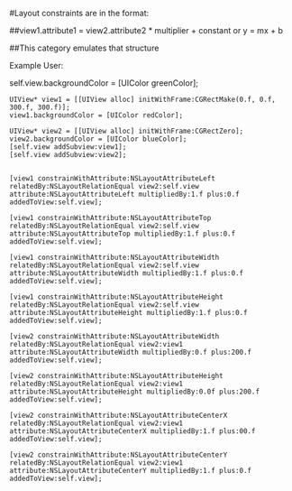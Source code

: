 #Layout constraints are in the format:

##view1.attribute1 = view2.attribute2 * multiplier + constant
or 
y = mx + b

##This category emulates that structure

Example User:

self.view.backgroundColor = [UIColor greenColor];

	UIView* view1 = [[UIView alloc] initWithFrame:CGRectMake(0.f, 0.f, 300.f, 300.f)];
	view1.backgroundColor = [UIColor redColor];

	UIView* view2 = [[UIView alloc] initWithFrame:CGRectZero];
	view2.backgroundColor = [UIColor blueColor];
	[self.view addSubview:view1];
	[self.view addSubview:view2];


	[view1 constrainWithAttribute:NSLayoutAttributeLeft relatedBy:NSLayoutRelationEqual view2:self.view attribute:NSLayoutAttributeLeft multipliedBy:1.f plus:0.f addedToView:self.view];

	[view1 constrainWithAttribute:NSLayoutAttributeTop relatedBy:NSLayoutRelationEqual view2:self.view attribute:NSLayoutAttributeTop multipliedBy:1.f plus:0.f addedToView:self.view];

	[view1 constrainWithAttribute:NSLayoutAttributeWidth relatedBy:NSLayoutRelationEqual view2:self.view attribute:NSLayoutAttributeWidth multipliedBy:1.f plus:0.f addedToView:self.view];

	[view1 constrainWithAttribute:NSLayoutAttributeHeight relatedBy:NSLayoutRelationEqual view2:self.view attribute:NSLayoutAttributeHeight multipliedBy:1.f plus:0.f addedToView:self.view];

	[view2 constrainWithAttribute:NSLayoutAttributeWidth relatedBy:NSLayoutRelationEqual view2:view1 attribute:NSLayoutAttributeWidth multipliedBy:0.f plus:200.f addedToView:self.view];

	[view2 constrainWithAttribute:NSLayoutAttributeHeight relatedBy:NSLayoutRelationEqual view2:view1 attribute:NSLayoutAttributeHeight multipliedBy:0.0f plus:200.f addedToView:self.view];

	[view2 constrainWithAttribute:NSLayoutAttributeCenterX relatedBy:NSLayoutRelationEqual view2:view1 attribute:NSLayoutAttributeCenterX multipliedBy:1.f plus:00.f addedToView:self.view];

	[view2 constrainWithAttribute:NSLayoutAttributeCenterY relatedBy:NSLayoutRelationEqual view2:view1 attribute:NSLayoutAttributeCenterY multipliedBy:1.f plus:0.f addedToView:self.view];